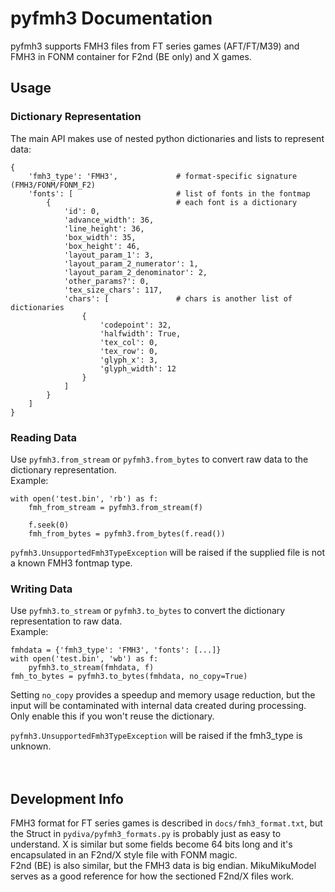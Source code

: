 pyfmh3 Documentation
====================

pyfmh3 supports FMH3 files from FT series games (AFT/FT/M39) and FMH3 in FONM container for F2nd (BE only) and X games.

## Usage
### Dictionary Representation
The main API makes use of nested python dictionaries and lists to represent data:
```
{
    'fmh3_type': 'FMH3',             # format-specific signature (FMH3/FONM/FONM_F2)
    'fonts': [                       # list of fonts in the fontmap
        {                            # each font is a dictionary
            'id': 0,
            'advance_width': 36,
            'line_height': 36,
            'box_width': 35,
            'box_height': 46,
            'layout_param_1': 3,
            'layout_param_2_numerator': 1,
            'layout_param_2_denominator': 2,
            'other_params?': 0,
            'tex_size_chars': 117,
            'chars': [               # chars is another list of dictionaries
                {
                    'codepoint': 32,
                    'halfwidth': True,
                    'tex_col': 0,
                    'tex_row': 0,
                    'glyph_x': 3,
                    'glyph_width': 12
                }
            ]
        }
    ]
}
```

### Reading Data
Use `pyfmh3.from_stream` or `pyfmh3.from_bytes` to convert raw data to the dictionary representation.  
Example:
```
with open('test.bin', 'rb') as f:
    fmh_from_stream = pyfmh3.from_stream(f)
    
    f.seek(0)
    fmh_from_bytes = pyfmh3.from_bytes(f.read())
```

`pyfmh3.UnsupportedFmh3TypeException` will be raised if the supplied file is not a known FMH3 fontmap type.


### Writing Data
Use `pyfmh3.to_stream` or `pyfmh3.to_bytes` to convert the dictionary representation to raw data.  
Example:
```
fmhdata = {'fmh3_type': 'FMH3', 'fonts': [...]}
with open('test.bin', 'wb') as f:
    pyfmh3.to_stream(fmhdata, f)
fmh_to_bytes = pyfmh3.to_bytes(fmhdata, no_copy=True)
```

Setting `no_copy` provides a speedup and memory usage reduction, but the input will be contaminated with internal data
created during processing. Only enable this if you won't reuse the dictionary.

`pyfmh3.UnsupportedFmh3TypeException` will be raised if the fmh3_type is unknown.

　

## Development Info
FMH3 format for FT series games is described in `docs/fmh3_format.txt`, but the Struct in `pydiva/pyfmh3_formats.py` is
probably just as easy to understand.
X is similar but some fields become 64 bits long and it's encapsulated in an F2nd/X style file with FONM magic.  
F2nd (BE) is also similar, but the FMH3 data is big endian.
MikuMikuModel serves as a good reference for how the sectioned F2nd/X files work.